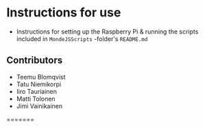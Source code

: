 # Instructions for use
- Instructions for setting up the Raspberry Pi & running the scripts included in `MondeJSScripts` -folder's `README.md`

## Contributors
- Teemu Blomqvist
- Tatu Niemikorpi
- Iiro Tauriainen
- Matti Tolonen
- Jimi Vainikainen

=======

